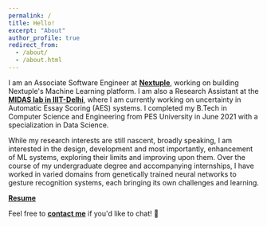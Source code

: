 ```yaml
---
permalink: /
title: Hello!
excerpt: "About"
author_profile: true
redirect_from: 
  - /about/
  - /about.html
---
```


I am an Associate Software Engineer at [**Nextuple**](https://www.nextuple.com/), working on building Nextuple's Machine Learning platform. I am also a Research Assistant at the [**MIDAS lab in IIIT-Delhi**](http://midas.iiitd.edu.in/), where I am currently working on uncertainty in Automatic Essay Scoring (AES) systems. I completed my B.Tech in Computer Science and Engineering from PES University in June 2021 with a specialization in Data Science.

While my research interests are still nascent, broadly speaking, I am interested in the design, development and most importantly, enhancement of ML systems, exploring their limits and improving upon them. Over the course of my undergraduate degree and accompanying internships, I have worked in varied domains from genetically trained neural networks to gesture recognition systems, each bringing its own challenges and learning. 

[**Resume**](files/resume.pdf)

Feel free to [**contact me**](mailto:sriramsk1999@gmail.com) if you'd like to chat! :wave: 
